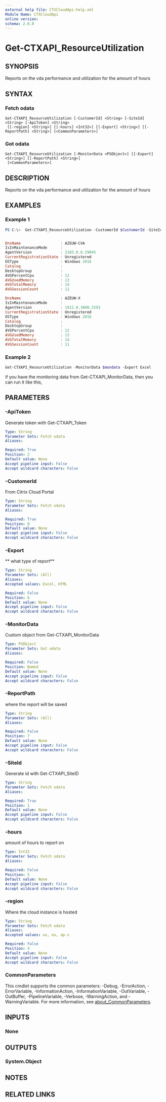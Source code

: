 ```yaml
---
external help file: CTXCloudApi-help.xml
Module Name: CTXCloudApi
online version:
schema: 2.0.0
---
```


# Get-CTXAPI_ResourceUtilization

## SYNOPSIS
Reports on the vda performance and utilization for the amount of hours
## SYNTAX

### Fetch odata
```
Get-CTXAPI_ResourceUtilization [-CustomerId] <String> [-SiteId] <String> [-ApiToken] <String>
 [[-region] <String>] [[-hours] <Int32>] [[-Export] <String>] [[-ReportPath] <String>] [<CommonParameters>]
```

### Got odata
```
Get-CTXAPI_ResourceUtilization [-MonitorData <PSObject>] [[-Export] <String>] [[-ReportPath] <String>]
 [<CommonParameters>]
```

## DESCRIPTION
Reports on the vda performance and utilization for the amount of hours

## EXAMPLES

### Example 1
```powershell
PS C:\>  Get-CTXAPI_ResourceUtilization -CustomerId $CustomerId -SiteId $SiteID -ApiToken $ApiToken -region eu -hours 5


DnsName                  : AZEUW-CVA
IsInMaintenanceMode      : 
AgentVersion             : 2103.0.0.29045
CurrentRegistrationState : Unregistered
OSType                   : Windows 2016
Catalog                  : 
DesktopGroup             : 
AVGPercentCpu            : 12
AVGUsedMemory            : 13
AVGTotalMemory           : 14
AVGSessionCount          : 11

DnsName                  : AZEUW-X
IsInMaintenanceMode      : 
AgentVersion             : 1912.0.3000.3293
CurrentRegistrationState : Unregistered
OSType                   : Windows 2016
Catalog                  : 
DesktopGroup             : 
AVGPercentCpu            : 12
AVGUsedMemory            : 13
AVGTotalMemory           : 14
AVGSessionCount          : 11
```

### Example 2
```powershell
Get-CTXAPI_ResourceUtilization -MonitorData $mondata -Export Excel
```
if you have the monitoring data from Get-CTXAPI_MonitorData, then you can run it like this,

## PARAMETERS

### -ApiToken
 Generate token with Get-CTXAPI_Token

```yaml
Type: String
Parameter Sets: Fetch odata
Aliases:

Required: True
Position: 2
Default value: None
Accept pipeline input: False
Accept wildcard characters: False
```

### -CustomerId
 From Citrix Cloud Portal

```yaml
Type: String
Parameter Sets: Fetch odata
Aliases:

Required: True
Position: 0
Default value: None
Accept pipeline input: False
Accept wildcard characters: False
```

### -Export
** what type of report**
```yaml
Type: String
Parameter Sets: (All)
Aliases:
Accepted values: Excel, HTML

Required: False
Position: 6
Default value: None
Accept pipeline input: False
Accept wildcard characters: False
```

### -MonitorData
Custom object from Get-CTXAPI_MonitorData
```yaml
Type: PSObject
Parameter Sets: Got odata
Aliases:

Required: False
Position: Named
Default value: None
Accept pipeline input: False
Accept wildcard characters: False
```

### -ReportPath
 where the report will be saved

```yaml
Type: String
Parameter Sets: (All)
Aliases:

Required: False
Position: 7
Default value: None
Accept pipeline input: False
Accept wildcard characters: False
```

### -SiteId
 Generate id with Get-CTXAPI_SiteID

```yaml
Type: String
Parameter Sets: Fetch odata
Aliases:

Required: True
Position: 1
Default value: None
Accept pipeline input: False
Accept wildcard characters: False
```

### -hours
 amount of hours to report on

```yaml
Type: Int32
Parameter Sets: Fetch odata
Aliases:

Required: False
Position: 5
Default value: None
Accept pipeline input: False
Accept wildcard characters: False
```

### -region
Where the cloud instance is hosted

```yaml
Type: String
Parameter Sets: Fetch odata
Aliases:
Accepted values: us, eu, ap-s

Required: False
Position: 4
Default value: None
Accept pipeline input: False
Accept wildcard characters: False
```

### CommonParameters
This cmdlet supports the common parameters: -Debug, -ErrorAction, -ErrorVariable, -InformationAction, -InformationVariable, -OutVariable, -OutBuffer, -PipelineVariable, -Verbose, -WarningAction, and -WarningVariable. For more information, see [about_CommonParameters](http://go.microsoft.com/fwlink/?LinkID=113216).

## INPUTS

### None

## OUTPUTS

### System.Object
## NOTES

## RELATED LINKS
